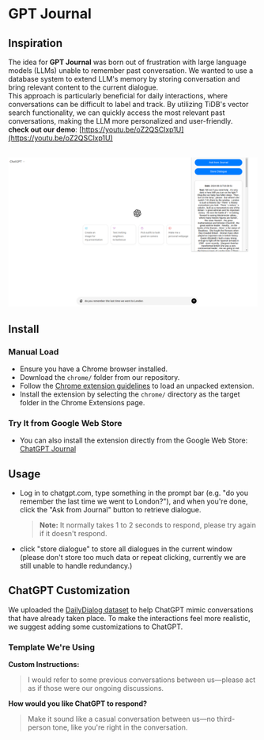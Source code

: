 # GPT Journal


## **Inspiration**
The idea for **GPT Journal** was born out of frustration with large language models (LLMs) unable to remember past conversation. We wanted to use a database system to extend LLM's memory by storing conversation and bring relevant content to the current dialogue. <br>
This approach is particularly beneficial for daily interactions, where conversations can be difficult to label and track. By utilizing TiDB's vector search functionality, we can quickly access the most relevant past conversations, making the LLM more personalized and user-friendly.<br>
**check out our demo**: [https://youtu.be/oZ2QSClxp1U](https://youtu.be/oZ2QSClxp1U)
<br>
<br>


<div align="center">
    <a href="https://youtu.be/oZ2QSClxp1U">
        <img src="demo.png" alt="Demo" width="1000">
    </a>
</div>

## **Install**

### Manual Load


- Ensure you have a Chrome browser installed.
- Download the `chrome/` folder from our repository.
- Follow the [Chrome extension guidelines](https://developer.chrome.com/docs/extensions/get-started/tutorial/hello-world#load-unpacked) to load an unpacked extension.
- Install the extension by selecting the `chrome/` directory as the target folder in the Chrome Extensions page.

### Try It from Google Web Store

- You can also install the extension directly from the Google Web Store: [ChatGPT Journal](https://chromewebstore.google.com/detail/chatgpt-journal/flngjgnfpjcnemdenfbonkfjiecjmbgp)


## **Usage**

- Log in to chatgpt.com, type something in the prompt bar (e.g. "do you remember the last time we went to London?"), and when you're done, click the "Ask from Journal" button to retrieve dialogue.
  > **Note:** It normally takes 1 to 2 seconds to respond, please try again if it doesn't respond.

- click "store dialogue" to store all dialogues in the current window (please don't store too much data or repeat clicking, currently we are still unable to handle redundancy.)

## **ChatGPT Customization**

We uploaded the [DailyDialog dataset](https://paperswithcode.com/dataset/dailydialog) to help ChatGPT mimic conversations that have already taken place. To make the interactions feel more realistic, we suggest adding some customizations to ChatGPT.

### **Template We're Using**

**Custom Instructions:**
> I would refer to some previous conversations between us—please act as if those were our ongoing discussions.

**How would you like ChatGPT to respond?**
> Make it sound like a casual conversation between us—no third-person tone, like you're right in the conversation.


